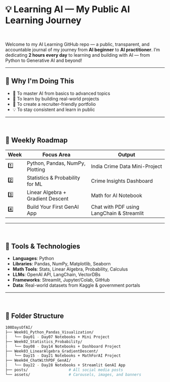 
# 💡 Learning AI — My Public AI Learning Journey

<br>

Welcome to my AI Learning GitHub repo — a public, transparent, and accountable journal of my journey from **AI beginner** to **AI practitioner**. I’m dedicating **2 hours every day** to learning and building with AI — from Python to Generative AI and beyond!


---


## 📍 Why I'm Doing This


- 🎯 To master AI from basics to advanced topics
- 📖 To learn by building real-world projects
- 💼 To create a recruiter-friendly portfolio
- 💡 To stay consistent and learn in public

---
<br>

## 🧠 Weekly Roadmap

| Week | Focus Area                            | Output                                 |
|------|----------------------------------------|----------------------------------------|
| 1️⃣  | Python, Pandas, NumPy, Plotting        | India Crime Data Mini-Project          |
| 2️⃣  | Statistics & Probability for ML        | Crime Insights Dashboard               |
| 3️⃣  | Linear Algebra + Gradient Descent      | Math for AI Notebook                   |
| 4️⃣  | Build Your First GenAI App             | Chat with PDF using LangChain & Streamlit |

---

<br>

## 🔧 Tools & Technologies

- **Languages**: Python
- **Libraries**: Pandas, NumPy, Matplotlib, Seaborn
- **Math Tools**: Stats, Linear Algebra, Probability, Calculus
- **LLMs**: OpenAI API, LangChain, VectorDBs
- **Frameworks**: Streamlit, Jupyter/Colab, GitHub
- **Data**: Real-world datasets from Kaggle & government portals

---
<br>

## 📁 Folder Structure

```bash
100DaysOfAI/
├── Week01_Python_Pandas_Visualization/
│   └── Day01 - Day07 Notebooks + Mini Project
├── Week02_Statistics_Probability/
│   └── Day08 - Day14 Notebooks + Dashboard Project
├── Week03_LinearAlgebra_GradientDescent/
│   └── Day15 - Day21 Notebooks + MathForAI Project
├── Week04_ChatWithPDF_GenAI/
│   └── Day22 - Day28 Notebooks + Streamlit GenAI App
├── posts/                  # All social media posts
└── assets/                 # Carousels, images, and banners

